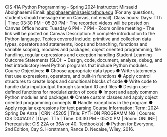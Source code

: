 CIS 41A Python Programming - Spring 2024
Instructor: Mirsaeid Abolghasemi
Email: abolghasemimirsaeid@fhda.edu (For any questions, students should message me on Canvas, not email). Class hours: Days: TTh | Time: 03:30 PM - 05:20 PM - The recorded videos will be posted on Canvas Office hours: Tuesday 6 PM - 7 PM - Zoom online meeting - The link will be posted on Canvas
Description:
A complete introduction to the Python language. Topics covered include: primitive and collection data types, operators and statements, loops and branching, functions and variable scoping, modules and packages, object oriented programming, file handling, regular expressions and exception handling
Student Learning Outcome Statements (SLO):
• Design, code, document, analyze, debug, and test introductory level Python programs that include Python modules.
Course Objectives:
● Choose appropriate data types
● Write statements that use expressions, operators, and built-in functions
● Apply control structures to create loops and conditional blocks of code
● Write code to handle data input/output through standard IO and files
● Design user-defined functions for modularization of code
● Import and apply common Python modules and packages
● Create custom classes and apply object oriented programming concepts
● Handle exceptions in the program
● Apply regular expressions for text parsing
Course Information:
Term: 2024 Spring De Anza | CRN: 45205 | Title: PYTHON PROGRAMMING | Course: CIS D041A01Z | Days: TTh | Time: 03:30 PM - 05:20 PM | Room: ONLINE | Prerequisite: CIS 22A or 36A or 40.
Textbook(s):
● Python for Everyone, 2nd Edition, Cay S. Horstmann, Rance D. Necaise, Wiley, 2016.
